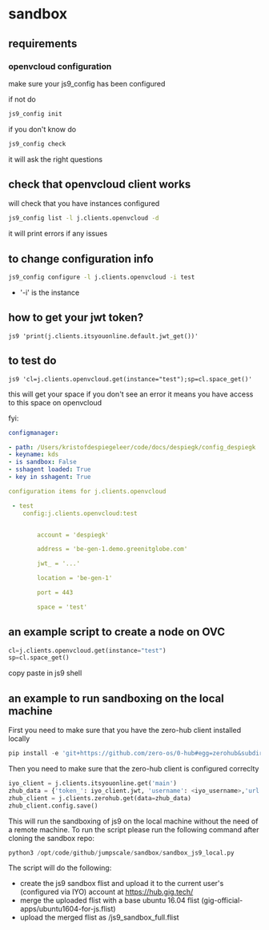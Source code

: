 # sandbox

## requirements

### openvcloud configuration

make sure your js9_config has been configured

if not do

```bash
js9_config init
```

if you don't know do

```bash
js9_config check
```



it will ask the right questions

## check that openvcloud client works

will check that you have instances configured

```bash
js9_config list -l j.clients.openvcloud -d
```

it will print errors if any issues

## to change configuration info

```bash
js9_config configure -l j.clients.openvcloud -i test
```

- '-i' is the instance

## how to get your jwt token?

```
js9 'print(j.clients.itsyouonline.default.jwt_get())'
```

## to test do

```
js9 'cl=j.clients.openvcloud.get(instance="test");sp=cl.space_get()'
```

this will get your space if you don't see an error it means you have access to this space on openvcloud

fyi:

```yaml
configmanager:

- path: /Users/kristofdespiegeleer/code/docs/despiegk/config_despiegk
- keyname: kds
- is sandbox: False
- sshagent loaded: True
- key in sshagent: True

configuration items for j.clients.openvcloud

 - test
    config:j.clients.openvcloud:test


        account = 'despiegk'

        address = 'be-gen-1.demo.greenitglobe.com'

        jwt_ = '...'

        location = 'be-gen-1'

        port = 443

        space = 'test'

```

## an example script to create a node on OVC

```python
cl=j.clients.openvcloud.get(instance="test")
sp=cl.space_get()

```

copy paste in js9 shell

## an example to run sandboxing on the local machine

First you need to make sure that you have the zero-hub client installed locally
```python
pip install -e 'git+https://github.com/zero-os/0-hub#egg=zerohub&subdirectory=client'
```

Then you need to make sure that the zero-hub client is configured correclty
```python
iyo_client = j.clients.itsyouonline.get('main')
zhub_data = {'token_': iyo_client.jwt, 'username': <iyo_username>,'url': 'https://hub.gig.tech/api'}
zhub_client = j.clients.zerohub.get(data=zhub_data)
zhub_client.config.save()
```

This will run the sandboxing of js9 on the local machine without the need of a remote machine.
To run the script please run the following command after cloning the sandbox repo:
```python
python3 /opt/code/github/jumpscale/sandbox/sandbox_js9_local.py
```

The script will do the following:
- create the js9 sandbox flist and upload it to the current user's (configured via IYO) account at https://hub.gig.tech/
- merge the uploaded flist with a base ubuntu 16.04 flist (gig-official-apps/ubuntu1604-for-js.flist)
- upload the merged flist as <username>/js9_sandbox_full.flist
